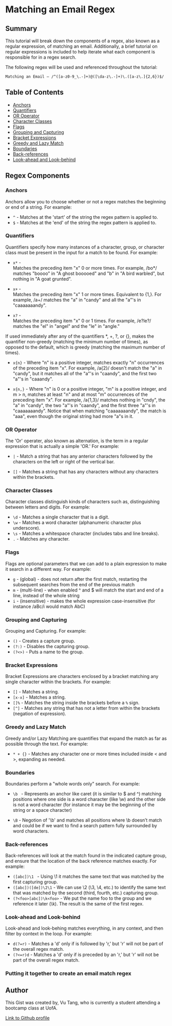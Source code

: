 # Matching an Email Regex

## Summary

This tutorial will break down the components of a regex, also known as a regular expression, of matching an email. Additionally, a brief tutorial on regular expressions is included to help iterate what each component is responsible for in a regex search.

The following regex will be used and referenced throughout the tutorial:

```
Matching an Email – /^([a-z0-9_\.-]+)@([\da-z\.-]+)\.([a-z\.]{2,6})$/
```

## Table of Contents

- [Anchors](#anchors)
- [Quantifiers](#quantifiers)
- [OR Operator](#or-operator)
- [Character Classes](#character-classes)
- [Flags](#flags)
- [Grouping and Capturing](#grouping-and-capturing)
- [Bracket Expressions](#bracket-expressions)
- [Greedy and Lazy Match](#greedy-and-lazy-match)
- [Boundaries](#boundaries)
- [Back-references](#back-references)
- [Look-ahead and Look-behind](#look-ahead-and-look-behind)

## Regex Components

### Anchors

Anchors allow you to choose whether or not a regex matches the beginning or end of a string. For example:

* `^` - Matches at the 'start' of the string the regex pattern is applied to.
* `$` - Matches at the 'end' of the string the regex pattern is applied to.

### Quantifiers

Quantifiers specify how many instances of a character, group, or character class must be present in the input for a match to be found. For example:

* `x*` - 	
Matches the preceding item "x" 0 or more times. For example, /bo*/ matches "boooo" in "A ghost booooed" and "b" in "A bird warbled", but nothing in "A goat grunted".

* `x+` - 	
Matches the preceding item "x" 1 or more times. Equivalent to {1,}. For example, /a+/ matches the "a" in "candy" and all the "a"'s in "caaaaaaandy".

* `x?` - 	
Matches the preceding item "x" 0 or 1 times. For example, /e?le?/ matches the "el" in "angel" and the "le" in "angle."

If used immediately after any of the quantifiers *, +, ?, or {}, makes the quantifier non-greedy (matching the minimum number of times), as opposed to the default, which is greedy (matching the maximum number of times).

* `x{n}` - Where "n" is a positive integer, matches exactly "n" occurrences of the preceding item "x". For example, /a{2}/ doesn't match the "a" in "candy", but it matches all of the "a"'s in "caandy", and the first two "a"'s in "caaandy".

* `x{n,}` - Where "n" is 0 or a positive integer, "m" is a positive integer, and m > n, matches at least "n" and at most "m" occurrences of the preceding item "x". For example, /a{1,3}/ matches nothing in "cndy", the "a" in "candy", the two "a"'s in "caandy", and the first three "a"'s in "caaaaaaandy". Notice that when matching "caaaaaaandy", the match is "aaa", even though the original string had more "a"s in it.

### OR Operator

The 'Or' operater, also known as alternation, is the term in a regular expression that is actually a simple 'OR.' For example:

* `|` - Match a string that has any anterior characters followed by the characters on the left or right of the vertical bar.

* `[]` - Matches a string that has any characters without any characters within the brackets.

### Character Classes

Character classes distinguish kinds of characters such as, distinguishing between letters and digits. For example:

* `\d` - Matches a single character that is a digit.
* `\w` - Matches a word character (alphanumeric character plus underscore).
* `\s` - Matches a whitespace character (includes tabs and line breaks).
* `.` - Matches any character.

### Flags

Flags are optional parameters that we can add to a plain expression to make it search in a different way. For example:

* `g` - (global) - does not return after the first match, restarting the subsequent searches from the end of the previous match
* `m` - (multi-line) - when enabled ^ and $ will match the start and end of a line, instead of the whole string
* `i` - (insensitive) - makes the whole expression case-insensitive (for instance /aBc/i would match AbC)

### Grouping and Capturing

Grouping and Capturing. For example:

* `()` - Creates a capture group.
* `(?:)` - Disables the capturing group.
* `(?<>)` - Puts a name to the group.

### Bracket Expressions

Bracket Expressions are characters enclosed by a bracket matching any single character within the brackets. For example:

* `[]` - Matches a string.
* `[x-x]` - Matches a string.
* `[]%` - Matches the string inside the brackets before a `%` sign.
* `[^]` - Matches any string that has not a letter from within the brackets (negation of expression).

### Greedy and Lazy Match

Greedy and/or Lazy Matching are quantifies that expand the match as far as possible through the text. For example:

* `* + {}` -  Matches any character one or more times included inside < and >, expanding as needed.

### Boundaries

Boundaries perform a "whole words only" search. For example:

* `\b ` -  Represents an anchor like caret (it is similar to $ and ^) matching positions where one side is a word character (like \w) and the other side is not a word character (for instance it may be the beginning of the string or a space character)

* `\B` - Negotion of '\b' and matches all positions where \b doesn’t match and could be if we want to find a search pattern fully surrounded by word characters.

### Back-references

Back-references will look at the match found in the indicated capture group, and ensure that the location of the back reference matches exactly. For example:

* `([abc])\1 ` - Using \1 it matches the same text that was matched by the first capturing group.
* `([abc])([de])\2\1` - We can use \2 (\3, \4, etc.) to identify the same text that was matched by the second (third, fourth, etc.) capturing group.
* `(?<foo>[abc])\k<foo>` - We put the name foo to the group and we reference it later (\k<foo>). The result is the same of the first regex.

### Look-ahead and Look-behind

Look-ahead and look-behing matches everything, in any context, and then filter by context in the loop. For example:

* `d(?=r)` - Matches a 'd' only if is followed by 'r,' but 'r' will not be part of the overall regex match.
* `(?<=r)d` - Matches a 'd' only if is preceded by an 'r,' but 'r' will not be part of the overall regex match.

### Putting it together to create an email match regex



## Author

This Gist was created by, Vu Tang, who is currently a student attending a bootcamp class at UofA.

[Link to Github profile](https://github.com/vutanguofa)
